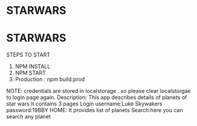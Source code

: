 # STARWARS
# STARWARS

STEPS  TO START

1) NPM INSTALL
2) NPM START
3) Production : npm build:prod

NOTE:
credentials are stored in localstorage . so please clear localstorgae to login page again.
Description:
This app describes details of planets of star wars
It contains 3 pages 
Login
username:Luke Skywakers
password:19BBY
HOME: It provides list of planets
Search:here you can search any planet

